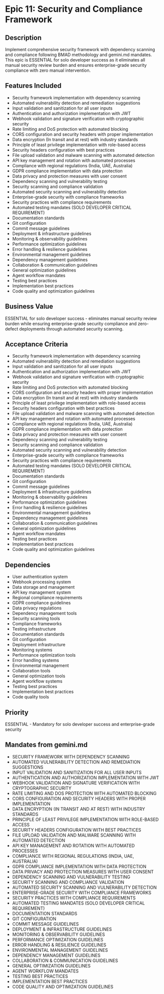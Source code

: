 # Epic 11: Security and Compliance Framework

## Description

Implement comprehensive security framework with dependency scanning and compliance following BMAD methodology and gemini.md mandates. This epic is ESSENTIAL for solo developer success as it eliminates all manual security review burden and ensures enterprise-grade security compliance with zero manual intervention.

## Features Included

- Security framework implementation with dependency scanning
- Automated vulnerability detection and remediation suggestions
- Input validation and sanitization for all user inputs
- Authentication and authorization implementation with JWT
- Webhook validation and signature verification with cryptographic security
- Rate limiting and DoS protection with automated blocking
- CORS configuration and security headers with proper implementation
- Data encryption (In transit and at rest) with industry standards
- Principle of least privilege implementation with role-based access
- Security headers configuration with best practices
- File upload validation and malware scanning with automated detection
- API key management and rotation with automated processes
- Compliance with regional regulations (India, UAE, Australia)
- GDPR compliance implementation with data protection
- Data privacy and protection measures with user consent
- Dependency scanning and vulnerability testing
- Security scanning and compliance validation
- Automated security scanning and vulnerability detection
- Enterprise-grade security with compliance frameworks
- Security practices with compliance requirements
- Automated testing mandates (SOLO DEVELOPER CRITICAL REQUIREMENT)
- Documentation standards
- Git configuration
- Commit message guidelines
- Deployment & infrastructure guidelines
- Monitoring & observability guidelines
- Performance optimization guidelines
- Error handling & resilience guidelines
- Environmental management guidelines
- Dependency management guidelines
- Collaboration & communication guidelines
- General optimization guidelines
- Agent workflow mandates
- Testing best practices
- Implementation best practices
- Code quality and optimization guidelines

## Business Value

ESSENTIAL for solo developer success - eliminates manual security review burden while ensuring enterprise-grade security compliance and zero-defect deployments through automated security scanning.

## Acceptance Criteria

- Security framework implementation with dependency scanning
- Automated vulnerability detection and remediation suggestions
- Input validation and sanitization for all user inputs
- Authentication and authorization implementation with JWT
- Webhook validation and signature verification with cryptographic security
- Rate limiting and DoS protection with automated blocking
- CORS configuration and security headers with proper implementation
- Data encryption (In transit and at rest) with industry standards
- Principle of least privilege implementation with role-based access
- Security headers configuration with best practices
- File upload validation and malware scanning with automated detection
- API key management and rotation with automated processes
- Compliance with regional regulations (India, UAE, Australia)
- GDPR compliance implementation with data protection
- Data privacy and protection measures with user consent
- Dependency scanning and vulnerability testing
- Security scanning and compliance validation
- Automated security scanning and vulnerability detection
- Enterprise-grade security with compliance frameworks
- Security practices with compliance requirements
- Automated testing mandates (SOLO DEVELOPER CRITICAL REQUIREMENT)
- Documentation standards
- Git configuration
- Commit message guidelines
- Deployment & infrastructure guidelines
- Monitoring & observability guidelines
- Performance optimization guidelines
- Error handling & resilience guidelines
- Environmental management guidelines
- Dependency management guidelines
- Collaboration & communication guidelines
- General optimization guidelines
- Agent workflow mandates
- Testing best practices
- Implementation best practices
- Code quality and optimization guidelines

## Dependencies

- User authentication system
- Webhook processing system
- Data storage and management
- API key management system
- Regional compliance requirements
- GDPR compliance guidelines
- Data privacy regulations
- Dependency management tools
- Security scanning tools
- Compliance frameworks
- Testing infrastructure
- Documentation standards
- Git configuration
- Deployment infrastructure
- Monitoring systems
- Performance optimization tools
- Error handling systems
- Environmental management
- Collaboration tools
- General optimization tools
- Agent workflow systems
- Testing best practices
- Implementation best practices
- Code quality tools

## Priority

ESSENTIAL - Mandatory for solo developer success and enterprise-grade security

## Mandates from gemini.md

- SECURITY FRAMEWORK WITH DEPENDENCY SCANNING
- AUTOMATED VULNERABILITY DETECTION AND REMEDIATION SUGGESTIONS
- INPUT VALIDATION AND SANITIZATION FOR ALL USER INPUTS
- AUTHENTICATION AND AUTHORIZATION IMPLEMENTATION WITH JWT
- WEBHOOK VALIDATION AND SIGNATURE VERIFICATION WITH CRYPTOGRAPHIC SECURITY
- RATE LIMITING AND DOS PROTECTION WITH AUTOMATED BLOCKING
- CORS CONFIGURATION AND SECURITY HEADERS WITH PROPER IMPLEMENTATION
- DATA ENCRYPTION (IN TRANSIT AND AT REST) WITH INDUSTRY STANDARDS
- PRINCIPLE OF LEAST PRIVILEGE IMPLEMENTATION WITH ROLE-BASED ACCESS
- SECURITY HEADERS CONFIGURATION WITH BEST PRACTICES
- FILE UPLOAD VALIDATION AND MALWARE SCANNING WITH AUTOMATED DETECTION
- API KEY MANAGEMENT AND ROTATION WITH AUTOMATED PROCESSES
- COMPLIANCE WITH REGIONAL REGULATIONS (INDIA, UAE, AUSTRALIA)
- GDPR COMPLIANCE IMPLEMENTATION WITH DATA PROTECTION
- DATA PRIVACY AND PROTECTION MEASURES WITH USER CONSENT
- DEPENDENCY SCANNING AND VULNERABILITY TESTING
- SECURITY SCANNING AND COMPLIANCE VALIDATION
- AUTOMATED SECURITY SCANNING AND VULNERABILITY DETECTION
- ENTERPRISE-GRADE SECURITY WITH COMPLIANCE FRAMEWORKS
- SECURITY PRACTICES WITH COMPLIANCE REQUIREMENTS
- AUTOMATED TESTING MANDATES (SOLO DEVELOPER CRITICAL REQUIREMENT)
- DOCUMENTATION STANDARDS
- GIT CONFIGURATION
- COMMIT MESSAGE GUIDELINES
- DEPLOYMENT & INFRASTRUCTURE GUIDELINES
- MONITORING & OBSERVABILITY GUIDELINES
- PERFORMANCE OPTIMIZATION GUIDELINES
- ERROR HANDLING & RESILIENCE GUIDELINES
- ENVIRONMENTAL MANAGEMENT GUIDELINES
- DEPENDENCY MANAGEMENT GUIDELINES
- COLLABORATION & COMMUNICATION GUIDELINES
- GENERAL OPTIMIZATION GUIDELINES
- AGENT WORKFLOW MANDATES
- TESTING BEST PRACTICES
- IMPLEMENTATION BEST PRACTICES
- CODE QUALITY AND OPTIMIZATION GUIDELINES
